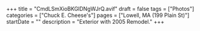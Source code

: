 +++
title = "CmdLSmXioBKGlDNgWJrQ.avif"
draft = false
tags = ["Photos"]
categories = ["Chuck E. Cheese's"]
pages = ["Lowell, MA (199 Plain St)"]
startDate = ""
description = "Exterior with 2005 Remodel."
+++
